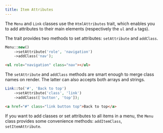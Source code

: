 ```yaml
---
title: Item Attributes
---
```


The `Menu` and `Link` classes use the `HtmlAttributes` trait, which enables you to add attributes to their main elements (respectively the `ul` and `a` tags).

The trait provides two methods to set attributes: `setAttribute` and `addClass`.

```php
Menu::new()
    ->setAttribute('role', 'navigation')
    ->addClass('nav');
```

```html
<ul role="navigation" class="nav"></ul>
```

The `setAttribute` and `addClass` methods are smart enough to merge class names on render. The latter can also accepts both arrays and strings.

```php
Link::to('#', 'Back to top')
    ->setAttribute('class', 'link')
    ->addClass(['button', 'top']);
```

```html
<a href="#" class="link button top">Back to top</a>
```

If you want to add classes or set attributes to all items in a menu, the `Menu` class provides some convenience methods: `addItemClass`, `setItemAttribute`.
